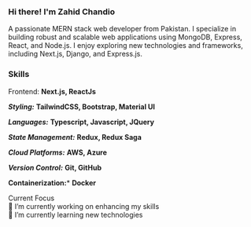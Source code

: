 ### Hi there! I'm Zahid Chandio
A passionate MERN stack web developer from Pakistan. I specialize in building robust and scalable web applications using MongoDB, Express, React, and Node.js. I enjoy exploring new technologies and frameworks, including Next.js, Django, and Express.js.

### Skills
Frontend: **Next.js, ReactJs**

***Styling:*** **TailwindCSS, Bootstrap, Material UI**

***Languages:*** **Typescript, Javascript, JQuery**

***State Management:*** **Redux, Redux Saga**

***Cloud Platforms:*** **AWS, Azure**

***Version Control:*** **Git, GitHub**

**Containerization:*** **Docker**


Current Focus<br>
🔭 I’m currently working on enhancing my skills<br>
🌱 I’m currently learning new technologies<br><br>
